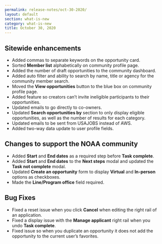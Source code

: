 ```yaml
---
permalink: release-notes/oct-30-2020/
layout: default
section: what-is-new
category: what-is-new
title: October 30, 2020
---
```


## Sitewide enhancements

* Added commas to separate keywords on the opportunity card.
* Sorted **Member list** alphabetically on community profile page.
* Added the number of draft opportunities to the community dashboard.
* Added auto filter and ability to search by name, title or agency for the community member search.
* Moved the **View opportunities** button to the blue box on community profile page.
* Added feature so creators can’t invite ineligible participants to their opportunities.
* Updated emails to go directly to co-owners.
* Updated **Search opportunities by** section to only display eligible opportunities, as well as the number of results for each category.
* Updated emails to be sent from USAJOBS instead of AWS.
* Added two-way data update to user profile fields.

## Changes to support the NOAA community

* Added **Start** and **End dates** as a required step before **Task complete**.
* Added **Start** and **End dates** to the **Next steps** modal and updated the **Task not complete** modal.
* Updated **Create an opportunity** form to display **Virtual** and **In-person** options as checkboxes.
* Made the **Line/Program office** field required.

## Bug Fixes

* Fixed a reset issue when you click **Cancel** when editing the right rail of an application.
* Fixed a display issue with the **Manage applicant** right rail when you undo **Task complete**.
* Fixed issue so when you duplicate an opportunity it does not add the opportunity to the current user’s favorites.

